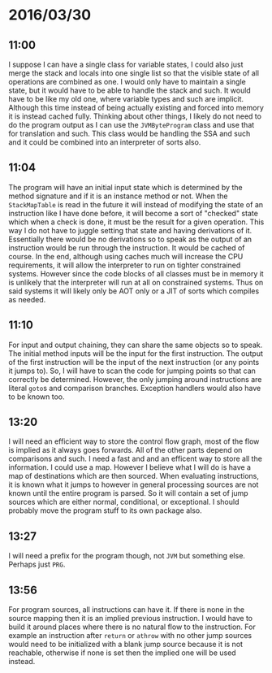 # 2016/03/30

## 11:00

I suppose I can have a single class for variable states, I could also just
merge the stack and locals into one single list so that the visible state of
all operations are combined as one. I would only have to maintain a single
state, but it would have to be able to handle the stack and such. It would
have to be like my old one, where variable types and such are implicit.
Although this time instead of being actually existing and forced into memory
it is instead cached fully. Thinking about other things, I likely do not need
to do the program output as I can use the `JVMByteProgram` class and use that
for translation and such. This class would be handling the SSA and such and
it could be combined into an interpreter of sorts also.

## 11:04

The program will have an initial input state which is determined by the method
signature and if it is an instance method or not. When the `StackMapTable` is
read in the future it will instead of modifying the state of an instruction
like I have done before, it will become a sort of "checked" state which when
a check is done, it must be the result for a given operation. This way I do
not have to juggle setting that state and having derivations of it. Essentially
there would be no derivations so to speak as the output of an instruction would
be run through the instruction. It would be cached of course. In the end,
although using caches much will increase the CPU requirements, it will allow
the interpreter to run on tighter constrained systems. However since the code
blocks of all classes must be in memory it is unlikely that the interpreter
will run at all on constrained systems. Thus on said systems it will likely
only be AOT only or a JIT of sorts which compiles as needed.

## 11:10

For input and output chaining, they can share the same objects so to speak.
The initial method inputs will be the input for the first instruction. The
output of the first instruction will be the input of the next instruction (or
any points it jumps to). So, I will have to scan the code for jumping points
so that can correctly be determined. However, the only jumping around
instructions are literal `goto`s and comparison branches. Exception handlers
would also have to be known too.

## 13:20

I will need an efficient way to store the control flow graph, most of the flow
is implied as it always goes forwards. All of the other parts depend on
comparisons and such. I need a fast and and an efficent way to store all the
information. I could use a map. However I believe what I will do is have a map
of destinations which are then sourced. When evaluating instructions, it is
known what it jumps to however in general processing sources are not known
until the entire program is parsed. So it will contain a set of jump sources
which are either normal, conditional, or exceptional. I should probably move
the program stuff to its own package also.

## 13:27

I will need a prefix for the program though, not `JVM` but something else.
Perhaps just `PRG`.

## 13:56

For program sources, all instructions can have it. If there is none in the
source mapping then it is an implied previous instruction. I would have to
build it around places where there is no natural flow to the instruction. For
example an instruction after `return` or `athrow` with no other jump sources
would need to be initialized with a blank jump source because it is not
reachable, otherwise if none is set then the implied one will be used instead.

